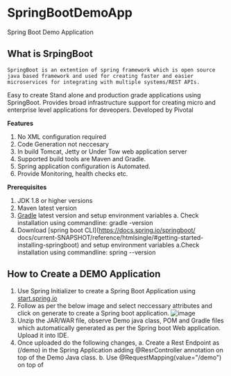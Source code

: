 # SpringBootDemoApp
Spring Boot Demo Application

## What is SrpingBoot
    SpringBoot is an extention of spring framework which is open source java based framework and used for creating faster and easier microservices for integrating with multiple systems/REST APIs.
Easy to create Stand alone and production grade applications using SpringBoot. 
Provides broad infrastructure support for creating micro and enterprise level applications for deveopers. Developed by Pivotal 

**Features**
1. No XML configuration required
2. Code Generation not neccesary
3. In build Tomcat, Jetty or Under Tow web application server
4. Supported build tools are Maven and Gradle.
5. Spring application configuration is Automated.
6. Provide Monitoring, health checks etc.

**Prerequisites**
1. JDK 1.8 or higher versions
2. Maven latest version
3. [Gradle](https://docs.spring.io/spring-boot/docs/current-SNAPSHOT/reference/htmlsingle/#using.build-systems.gradle) latest version and setup environment variables
    a. Check installation using commandline: gradle -version
4. Download [spring boot CLI](https://docs.spring.io/springboot/ docs/current-SNAPSHOT/reference/htmlsingle/#getting-started-installing-springboot) and setup environment variables
     a.Check installation using commandline: spring --version

## How to Create a DEMO Application
1. Use Spring Initializer  to create a Spring Boot Application using [start.spring.io](https://start.spring.io/)
2. Follow as per the below image and select neccessary attributes and click on generate to create a Spring boot application.
![image](https://github.com/KathaSudharshan/SpringBootApp/assets/138109855/fd7b6053-e6da-4efa-8196-19dacbfb82c4)
3. Unzip the JAR/WAR file, observe Demo java class, POM and Gradle files which automatically generated as per the Spring boot Web application. Upload it into IDE.
4. Once uploaded do the following changes,
   a. Create a Rest Endpoint as (/demo) in the Spring Application adding @ResrController annotation on top of the Demo Java class.
   b. Use @RequestMapping(value="/demo") on top of 
   


